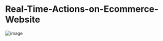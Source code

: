 # Real-Time-Actions-on-Ecommerce-Website

![image](https://github.com/user-attachments/assets/65a8ea7e-7934-4864-9584-e6341122d7f1)
